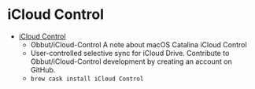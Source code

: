 # iCloud Control
- [iCloud Control](https://github.com/Obbut/iCloud-Control)
  -  Obbut/iCloud-Control A note about macOS Catalina iCloud Control
  - User-controlled selective sync for iCloud Drive. Contribute to Obbut/iCloud-Control development by creating an account on GitHub.
  - `brew cask install iCloud Control`
